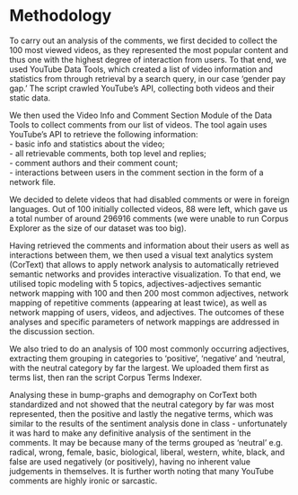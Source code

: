 # Methodology 
<p>To carry out an analysis of the comments, we first decided to collect the 100 most viewed videos, as they represented the most popular content and thus one with the highest degree of interaction from users. To that end, we used YouTube Data Tools, which created a list of video information and statistics from through retrieval by a search query, in our case ‘gender pay gap.’ The script crawled YouTube’s API, collecting both videos and their static data. </p>
<p>We then used the Video Info and Comment Section Module of the Data Tools to collect comments from our list of videos. The tool again uses YouTube’s API to retrieve the following information: <br />
- basic info and statistics about the video; <br />
- all retrievable comments, both top level and replies; <br />
- comment authors and their comment count; <br />
- interactions between users in the comment section in the form of a network file. <br /></p>

<p> We decided to delete videos that had disabled comments or were in foreign languages. Out of 100 initially collected videos, 88 were left, which gave us a total number of around 296916 comments (we were unable to run Corpus Explorer as the size of our dataset was too big). </p>
<p> Having retrieved the comments and information about their users as well as interactions between them, we then used a visual text analytics system (CorText) that allows to apply network analysis to automatically retrieved semantic networks and provides interactive visualization. To that end, we utilised topic modeling with 5 topics, adjectives-adjectives semantic network mapping with 100 and then 200 most common adjectives, network mapping of repetitive comments (appearing at least twice), as well as network mapping of users, videos, and adjectives. The outcomes of these analyses and specific parameters of network mappings are addressed in the discussion section. </p>
<p> We also tried to do an analysis of 100 most commonly occurring adjectives, extracting them grouping in categories to ‘positive’, ‘negative’ and ‘neutral, with the neutral category by far the largest. We uploaded them first as terms list, then ran the script Corpus Terms Indexer. </p>
<p> Analysing these in bump-graphs and demography on CorText both standardized and not showed that the neutral category by far was most represented, then the positive and lastly the negative terms, which was similar to the results of the sentiment analysis done in class - unfortunately it was hard to make any definitive analysis of the sentiment in the comments. It may be because many of the terms grouped as ‘neutral’ e.g. radical, wrong, female, basic, biological, liberal, western, white, black, and false are used negatively (or positively), having no inherent value judgements in themselves. It is further worth noting that many YouTube comments are highly ironic or sarcastic. </p>
